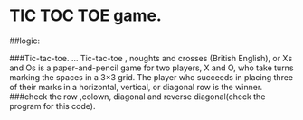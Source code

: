# TIC TOC TOE game.
##logic:

###Tic-tac-toe. ... Tic-tac-toe , noughts and crosses (British English), or Xs and Os is a paper-and-pencil game for two players, X and O, who take turns marking the spaces in a 3×3 grid. The player who succeeds in placing three of their marks in a horizontal, vertical, or diagonal row is the winner.
###check the row ,colown, diagonal and reverse diagonal(check the program for this code).

